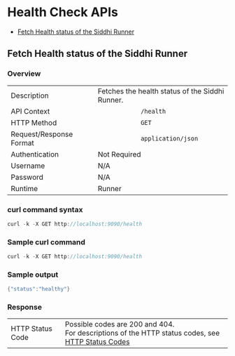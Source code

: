 # Health Check APIs

-   [Fetch Health status of the Siddhi Runner](#fetch-health-status-of-the-siddhi-runner)

## Fetch Health status of the Siddhi Runner

### Overview

|                         |                                                                                                    |
|-------------------------|----------------------------------------------------------------------------------------------------|
| Description             | Fetches the health status of the Siddhi Runner.                                                    |
| API Context             | `             /health            `                                                                 |
| HTTP Method             | `             GET            `                                                                     |
| Request/Response Format | `             application/json            `                                                        |
| Authentication          | Not Required                                                                                       |
| Username                | N/A                                                                                                |
| Password                | N/A                                                                                                |
| Runtime                 | Runner                                                                                             |


### curl command syntax

``` java
curl -k -X GET http://localhost:9090/health
```
 
### Sample curl command

``` java
curl -k -X GET http://localhost:9090/health
```

### Sample output

``` java
{"status":"healthy"}
```

### Response

|                         |                                                             |
|-------------------------|-------------------------------------------------------------|
| HTTP Status Code        | Possible codes are 200 and 404. <br/>For descriptions of the HTTP status codes, see [HTTP Status Codes](../http-status-code)                 |

